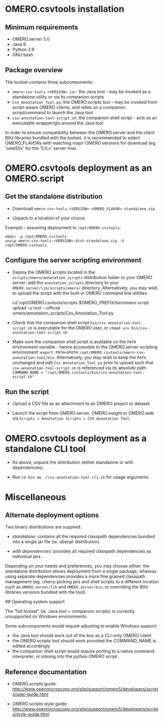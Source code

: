 # OMERO.csvtools installation

## Minimum requirements

- OMERO.server 5.0
- Java 6
- Python 2.6
- GNU bash


## Package overview

The toolset contains three subcomponents:

- `omero-csv-tools-<VERSION>.jar`: the Java tool - may be invoked as a standalone utility or
   via its companion scripts
- `Csv_Annotation_Tool.py`: the OMERO.scripts tool - may be invoked from script-aware OMERO clients,
   and relies on a companion script/command to launch the Java tool
- `csv-annotation-tool-script.sh`: the companion shell script - acts as an executable wrapper/glu
   around the Java tool

In order to ensure compatibility between the OMERO.server and the client Blitz libraries bundled with
the toolset, it is recommended to select OMERO_FLAVORs with matching major OMERO versions for
download (eg. 'ome50x' for the '5.0.x' server line).


# OMERO.csvtools deployment as an OMERO.script

## Get the standalone distribution

- Download `omero-csv-tools-<VERSION>-<OMERO_FLAVOR>-standalone.zip`

- Unpack to a location of your choice.

Example - assuming deployment to `/opt/OMERO.csvtools`:

    mkdir -p /opt/OMERO.csvtools
    unzip omero-csv-tools-<VERSION>-dist-standalone.zip -d /opt/OMERO.csvtools


## Configure the server scripting environment

- Deploy the OMERO scripts located in the `scripts/omero/annotation_scripts` distribution folder to your OMERO server:
  add the `annotation_scripts` directory to your `OMERO.server/lib/scripts/omero/` directory.
  Alternatively, you may wish to upload the script with the built-in OMERO command line utilities:

     cd /opt/OMERO.csvtools/scripts
     $OMERO_PREFIX/bin/omero script upload -u root --official omero/annotation_scripts/Csv_Annotation_Tool.py

- Check that the companion shell script `bin/csv-annotation-tool-script.sh` is executable for the OMERO user,
  or `chmod u+x bin/csv-annotation-tool-script.sh`

- Make sure the companion shell script is available on the `PATH` environment variable - hence accessible to the
  OMERO.server scripting environment: `export PATH=$PATH:/opt/OMERO.csvtools/omero-csv-annotation-tool/bin`.
  Alternatively, you may wish to keep the `PATH` unchanged and edit `Csv_Annotation_Tool.py` prior to upload
  such that `csv-annotation-tool-script.sh` is referenced via its absolute path:
  `COMMAND_NAME = "/opt/OMERO.csvtools/bin/csv-annotation-tool-script.sh"`


## Run the script

- Upload a CSV file as an attachment to an OMERO project or dataset.

- Launch the script from OMERO.server, OMERO.insight or OMERO.web via
  `Scripts > Annotation Scripts > CSV Annotation Tool`.


# OMERO.csvtools deployment as a standalone CLI tool

- As above, unpack the distribution (either standalone or with dependencies).

- Run `cd bin && ./csv-annotation-tool-cli.sh` for usage arguments.


# Miscellaneous

## Alternate deployment options

Two binary distributions are supplied:

- _standalone_: contains all the required classpath dependencies bundled into a single jar file (ie. uberjar
  distribution).

- _with dependencies_: provides all required classpath dependencies as individual jars.

Depending on your needs and preferences, you may choose either: the standalone distribution allows deployment
from a single package, whereas using separate dependencies provides a more fine grained classpath management
(eg. cherry-picking jars and shell scripts to a different location such as `OMERO.server/lib` and
`OMERO.server/bin`, or overriding the Blitz libraries versions bundled with the tool).


## Operating system support

The "full toolset" (ie. Java tool + companion scripts) is currently unsupported on Windows environments.

Some subcomponents would require adjusting to enable Windows support:

- the Java tool should work out of the box as a CLI-only OMERO client
- the OMERO.scripts tool should work provided the COMMAND_NAME is edited accordingly
- the companion shell script would require porting to a native command interpreter, or inlining into
  the python OMERO script


## Reference documentation

- OMERO.scripts guide: http://www.openmicroscopy.org/site/support/omero5/developers/scripts/user-guide.html

- OMERO.scripts style guide: http://www.openmicroscopy.org/site/support/omero5/developers/scripts/style-guide.html

